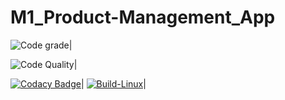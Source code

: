 # M1_Product-Management_App


![Code grade](https://api.codiga.io/project/31284/status/svg)|

![Code Quality](https://api.codiga.io/project/31284/score/svg)|

[![Codacy Badge](https://app.codacy.com/project/badge/Grade/e90729901b754357a4435b2f72ae1fdd)](https://www.codacy.com/gh/Reddy426/M1_Product-Management_App/dashboard?utm_source=github.com&amp;utm_medium=referral&amp;utm_content=Reddy426/M1_Product-Management_App&amp;utm_campaign=Badge_Grade)|
[![Build-Linux](https://github.com/Reddy426/M1_Product-Management_App/actions/workflows/Build-Linux.yml/badge.svg)](https://github.com/Reddy426/M1_Product-Management_App/actions/workflows/Build-Linux.yml)|
